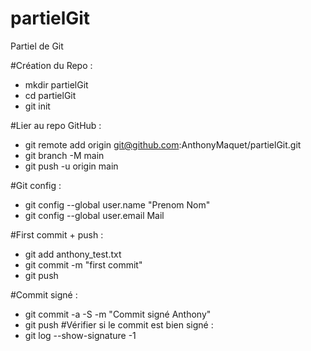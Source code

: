 # partielGit
Partiel de Git

#Création du Repo : 
- mkdir partielGit
- cd partielGit
- git init

#Lier au repo GitHub : 
- git remote add origin git@github.com:AnthonyMaquet/partielGit.git
- git branch -M main
- git push -u origin main

#Git config : 
- git config --global user.name "Prenom Nom"
- git config --global user.email Mail

#First commit + push : 
- git add anthony_test.txt
- git commit -m "first commit"
- git push 

#Commit signé : 
- git commit -a -S -m "Commit signé Anthony"
- git push
#Vérifier si le commit est bien signé : 
- git log --show-signature -1
